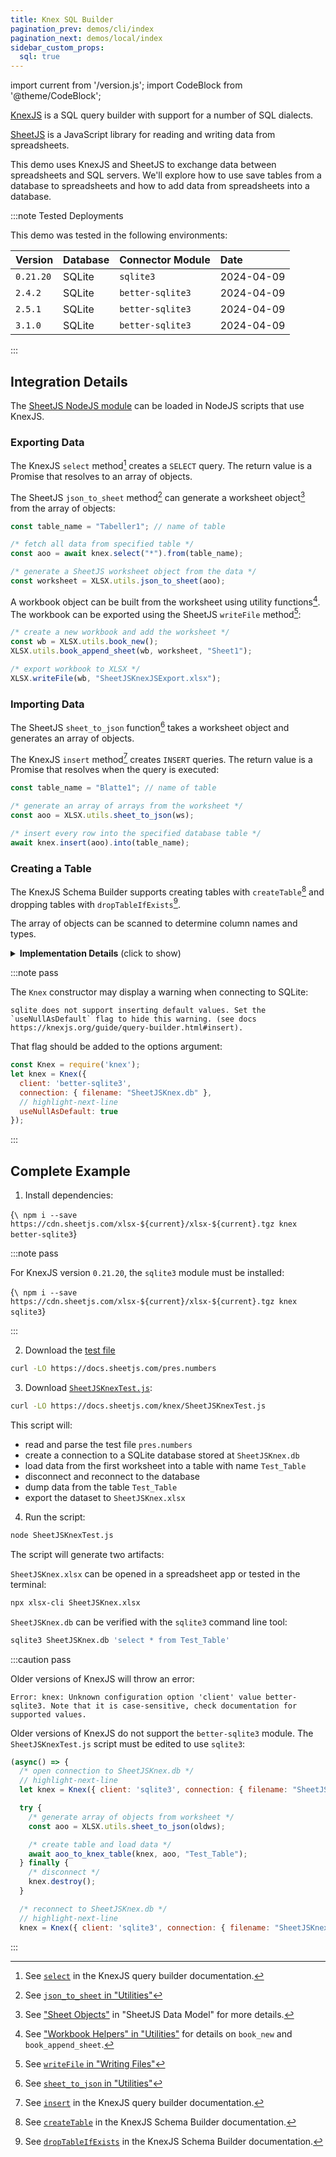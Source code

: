 ```yaml
---
title: Knex SQL Builder
pagination_prev: demos/cli/index
pagination_next: demos/local/index
sidebar_custom_props:
  sql: true
---
```


import current from '/version.js';
import CodeBlock from '@theme/CodeBlock';

[KnexJS](https://knexjs.org/) is a SQL query builder with support for a number
of SQL dialects.

[SheetJS](https://sheetjs.com) is a JavaScript library for reading and writing
data from spreadsheets.

This demo uses KnexJS and SheetJS to exchange data between spreadsheets and SQL
servers. We'll explore how to use save tables from a database to spreadsheets
and how to add data from spreadsheets into a database.

:::note Tested Deployments

This demo was tested in the following environments:

| Version   | Database | Connector Module | Date       |
|:----------|:---------|:-----------------|:-----------|
| `0.21.20` | SQLite   | `sqlite3`        | 2024-04-09 |
| `2.4.2`   | SQLite   | `better-sqlite3` | 2024-04-09 |
| `2.5.1`   | SQLite   | `better-sqlite3` | 2024-04-09 |
| `3.1.0`   | SQLite   | `better-sqlite3` | 2024-04-09 |

:::

## Integration Details

The [SheetJS NodeJS module](/docs/getting-started/installation/nodejs) can be
loaded in NodeJS scripts that use KnexJS.

### Exporting Data

The KnexJS `select` method[^1] creates a `SELECT` query. The return value is a
Promise that resolves to an array of objects.

The SheetJS `json_to_sheet` method[^2] can generate a worksheet object[^3] from
the array of objects:

```js
const table_name = "Tabeller1"; // name of table

/* fetch all data from specified table */
const aoo = await knex.select("*").from(table_name);

/* generate a SheetJS worksheet object from the data */
const worksheet = XLSX.utils.json_to_sheet(aoo);
```

A workbook object can be built from the worksheet using utility functions[^4].
The workbook can be exported using the SheetJS `writeFile` method[^5]:

```js
/* create a new workbook and add the worksheet */
const wb = XLSX.utils.book_new();
XLSX.utils.book_append_sheet(wb, worksheet, "Sheet1");

/* export workbook to XLSX */
XLSX.writeFile(wb, "SheetJSKnexJSExport.xlsx");
```

### Importing Data

The SheetJS `sheet_to_json` function[^6] takes a worksheet object and generates
an array of objects.

The KnexJS `insert` method[^7] creates `INSERT` queries. The return value is a
Promise that resolves when the query is executed:

```js
const table_name = "Blatte1"; // name of table

/* generate an array of arrays from the worksheet */
const aoo = XLSX.utils.sheet_to_json(ws);

/* insert every row into the specified database table */
await knex.insert(aoo).into(table_name);
```

### Creating a Table

The KnexJS Schema Builder supports creating tables with `createTable`[^8] and
dropping tables with `dropTableIfExists`[^9].

The array of objects can be scanned to determine column names and types.

<details>
  <summary><b>Implementation Details</b> (click to show)</summary>

The `aoo_to_knex_table` function:

- scans each row object to determine column names and types
- drops and creates a new table with the determined column names and types
- loads the entire dataset into the new table

```js
/* create table and load data given an array of objects and a Knex connection */
async function aoo_to_knex_table(knex, aoo, table_name) {
  /* define types that can be converted (e.g. boolean can be stored in float) */
  const T_FLOAT = ["float", "boolean"];
  const T_BOOL = ["boolean"];

  /* types is a map from column headers to Knex schema column type */
  const types = {};

  /* names is an ordered list of the column header names */
  const names = [];

  /* loop across each row object */
  aoo.forEach(row =>
    /* Object.entries returns a row of [key, value] pairs */
    Object.entries(row).forEach(([k,v]) => {

      /* If this is first occurrence, mark unknown and append header to names */
      if(!types[k]) { types[k] = ""; names.push(k); }

      /* skip null and undefined values */
      if(v == null) return;

      /* check and resolve type */
      switch(typeof v) {
        /* change type if it is empty or can be stored in a float */
        case "number": if(!types[k] || T_FLOAT.includes(types[k])) types[k] = "float"; break;
        /* change type if it is empty or can be stored in a boolean */
        case "boolean": if(!types[k] || T_BOOL.includes(types[k])) types[k] = "boolean"; break;
        /* no other type can hold strings */
        case "string": types[k] = "text"; break;
        default: types[k] = "text"; break;
      }
    })
  );

  /* Delete table if it exists in the DB */
  await knex.schema.dropTableIfExists(table_name);

  /* use column type info to create table */
  await knex.schema.createTable(table_name, (table) => {
    names.forEach(h => {
      /* call schema function e.g. table.text("Name"); table.float("Index"); */
      table[types[h] || "text"](h);
    });
  });

  /* insert each row */
  await knex.insert(aoo).into(table_name);
  return knex;
}
```

</details>

:::note pass

The `Knex` constructor may display a warning when connecting to SQLite:

```
sqlite does not support inserting default values. Set the `useNullAsDefault` flag to hide this warning. (see docs https://knexjs.org/guide/query-builder.html#insert).
```

That flag should be added to the options argument:

```js
const Knex = require('knex');
let knex = Knex({
  client: 'better-sqlite3',
  connection: { filename: "SheetJSKnex.db" },
  // highlight-next-line
  useNullAsDefault: true
});
```

:::

## Complete Example

1) Install dependencies:

<CodeBlock language="bash">{`\
npm i --save https://cdn.sheetjs.com/xlsx-${current}/xlsx-${current}.tgz knex better-sqlite3`}
</CodeBlock>

:::note pass

For KnexJS version `0.21.20`, the `sqlite3` module must be installed:

<CodeBlock language="bash">{`\
npm i --save https://cdn.sheetjs.com/xlsx-${current}/xlsx-${current}.tgz knex sqlite3`}
</CodeBlock>

:::

2) Download the [test file](https://docs.sheetjs.com/pres.numbers)

```bash
curl -LO https://docs.sheetjs.com/pres.numbers
```

3) Download [`SheetJSKnexTest.js`](pathname:///knex/SheetJSKnexTest.js):

```bash
curl -LO https://docs.sheetjs.com/knex/SheetJSKnexTest.js
```

This script will:
- read and parse the test file `pres.numbers`
- create a connection to a SQLite database stored at `SheetJSKnex.db`
- load data from the first worksheet into a table with name `Test_Table`
- disconnect and reconnect to the database
- dump data from the table `Test_Table`
- export the dataset to `SheetJSKnex.xlsx`

4) Run the script:

```bash
node SheetJSKnexTest.js
```

The script will generate two artifacts:

`SheetJSKnex.xlsx` can be opened in a spreadsheet app or tested in the terminal:

```bash
npx xlsx-cli SheetJSKnex.xlsx
```

`SheetJSKnex.db` can be verified with the `sqlite3` command line tool:

```bash
sqlite3 SheetJSKnex.db 'select * from Test_Table'
```

:::caution pass

Older versions of KnexJS will throw an error:

```
Error: knex: Unknown configuration option 'client' value better-sqlite3. Note that it is case-sensitive, check documentation for supported values.
```

Older versions of KnexJS do not support the `better-sqlite3` module. The
`SheetJSKnexTest.js` script must be edited to use `sqlite3`:

```js title="SheetJSKnexTest.js (edit highlighted lines)"
(async() => {
  /* open connection to SheetJSKnex.db */
  // highlight-next-line
  let knex = Knex({ client: 'sqlite3', connection: { filename: "SheetJSKnex.db" }, useNullAsDefault: true });

  try {
    /* generate array of objects from worksheet */
    const aoo = XLSX.utils.sheet_to_json(oldws);

    /* create table and load data */
    await aoo_to_knex_table(knex, aoo, "Test_Table");
  } finally {
    /* disconnect */
    knex.destroy();
  }

  /* reconnect to SheetJSKnex.db */
  // highlight-next-line
  knex = Knex({ client: 'sqlite3', connection: { filename: "SheetJSKnex.db" }, useNullAsDefault: true });
```
:::

[^1]: See [`select`](https://knexjs.org/guide/query-builder.html#select) in the KnexJS query builder documentation.
[^2]: See [`json_to_sheet` in "Utilities"](/docs/api/utilities/array#array-of-objects-input)
[^3]: See ["Sheet Objects"](/docs/csf/sheet) in "SheetJS Data Model" for more details.
[^4]: See ["Workbook Helpers" in "Utilities"](/docs/api/utilities/wb) for details on `book_new` and `book_append_sheet`.
[^5]: See [`writeFile` in "Writing Files"](/docs/api/write-options)
[^6]: See [`sheet_to_json` in "Utilities"](/docs/api/utilities/array#array-output)
[^7]: See [`insert`](https://knexjs.org/guide/query-builder.html#insert) in the KnexJS query builder documentation.
[^8]: See [`createTable`](https://knexjs.org/guide/schema-builder.html#createtable) in the KnexJS Schema Builder documentation.
[^9]: See [`dropTableIfExists`](https://knexjs.org/guide/schema-builder.html#droptableifexists) in the KnexJS Schema Builder documentation.
